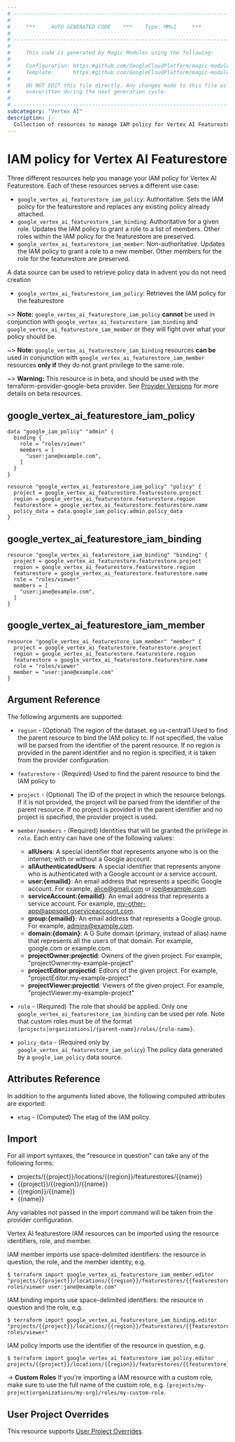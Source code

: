```yaml
---
# ----------------------------------------------------------------------------
#
#     ***     AUTO GENERATED CODE    ***    Type: MMv1     ***
#
# ----------------------------------------------------------------------------
#
#     This code is generated by Magic Modules using the following:
#
#     Configuration: https:#github.com/GoogleCloudPlatform/magic-modules/tree/main/mmv1/products/vertexai/Featurestore.yaml
#     Template:      https:#github.com/GoogleCloudPlatform/magic-modules/tree/main/mmv1/templates/terraform/resource_iam.html.markdown.tmpl
#
#     DO NOT EDIT this file directly. Any changes made to this file will be
#     overwritten during the next generation cycle.
#
# ----------------------------------------------------------------------------
subcategory: "Vertex AI"
description: |-
  Collection of resources to manage IAM policy for Vertex AI Featurestore
---
```


# IAM policy for Vertex AI Featurestore
Three different resources help you manage your IAM policy for Vertex AI Featurestore. Each of these resources serves a different use case:

* `google_vertex_ai_featurestore_iam_policy`: Authoritative. Sets the IAM policy for the featurestore and replaces any existing policy already attached.
* `google_vertex_ai_featurestore_iam_binding`: Authoritative for a given role. Updates the IAM policy to grant a role to a list of members. Other roles within the IAM policy for the featurestore are preserved.
* `google_vertex_ai_featurestore_iam_member`: Non-authoritative. Updates the IAM policy to grant a role to a new member. Other members for the role for the featurestore are preserved.

A data source can be used to retrieve policy data in advent you do not need creation

* `google_vertex_ai_featurestore_iam_policy`: Retrieves the IAM policy for the featurestore

~> **Note:** `google_vertex_ai_featurestore_iam_policy` **cannot** be used in conjunction with `google_vertex_ai_featurestore_iam_binding` and `google_vertex_ai_featurestore_iam_member` or they will fight over what your policy should be.

~> **Note:** `google_vertex_ai_featurestore_iam_binding` resources **can be** used in conjunction with `google_vertex_ai_featurestore_iam_member` resources **only if** they do not grant privilege to the same role.


~> **Warning:** This resource is in beta, and should be used with the terraform-provider-google-beta provider.
See [Provider Versions](https://terraform.io/docs/providers/google/guides/provider_versions.html) for more details on beta resources.

## google_vertex_ai_featurestore_iam_policy

```hcl
data "google_iam_policy" "admin" {
  binding {
    role = "roles/viewer"
    members = [
      "user:jane@example.com",
    ]
  }
}

resource "google_vertex_ai_featurestore_iam_policy" "policy" {
  project = google_vertex_ai_featurestore.featurestore.project
  region = google_vertex_ai_featurestore.featurestore.region
  featurestore = google_vertex_ai_featurestore.featurestore.name
  policy_data = data.google_iam_policy.admin.policy_data
}
```

## google_vertex_ai_featurestore_iam_binding

```hcl
resource "google_vertex_ai_featurestore_iam_binding" "binding" {
  project = google_vertex_ai_featurestore.featurestore.project
  region = google_vertex_ai_featurestore.featurestore.region
  featurestore = google_vertex_ai_featurestore.featurestore.name
  role = "roles/viewer"
  members = [
    "user:jane@example.com",
  ]
}
```

## google_vertex_ai_featurestore_iam_member

```hcl
resource "google_vertex_ai_featurestore_iam_member" "member" {
  project = google_vertex_ai_featurestore.featurestore.project
  region = google_vertex_ai_featurestore.featurestore.region
  featurestore = google_vertex_ai_featurestore.featurestore.name
  role = "roles/viewer"
  member = "user:jane@example.com"
}
```


## Argument Reference

The following arguments are supported:

* `region` - (Optional) The region of the dataset. eg us-central1 Used to find the parent resource to bind the IAM policy to. If not specified,
  the value will be parsed from the identifier of the parent resource. If no region is provided in the parent identifier and no
  region is specified, it is taken from the provider configuration.
* `featurestore` - (Required) Used to find the parent resource to bind the IAM policy to

* `project` - (Optional) The ID of the project in which the resource belongs.
    If it is not provided, the project will be parsed from the identifier of the parent resource. If no project is provided in the parent identifier and no project is specified, the provider project is used.

* `member/members` - (Required) Identities that will be granted the privilege in `role`.
  Each entry can have one of the following values:
  * **allUsers**: A special identifier that represents anyone who is on the internet; with or without a Google account.
  * **allAuthenticatedUsers**: A special identifier that represents anyone who is authenticated with a Google account or a service account.
  * **user:{emailid}**: An email address that represents a specific Google account. For example, alice@gmail.com or joe@example.com.
  * **serviceAccount:{emailid}**: An email address that represents a service account. For example, my-other-app@appspot.gserviceaccount.com.
  * **group:{emailid}**: An email address that represents a Google group. For example, admins@example.com.
  * **domain:{domain}**: A G Suite domain (primary, instead of alias) name that represents all the users of that domain. For example, google.com or example.com.
  * **projectOwner:projectid**: Owners of the given project. For example, "projectOwner:my-example-project"
  * **projectEditor:projectid**: Editors of the given project. For example, "projectEditor:my-example-project"
  * **projectViewer:projectid**: Viewers of the given project. For example, "projectViewer:my-example-project"

* `role` - (Required) The role that should be applied. Only one
    `google_vertex_ai_featurestore_iam_binding` can be used per role. Note that custom roles must be of the format
    `[projects|organizations]/{parent-name}/roles/{role-name}`.

* `policy_data` - (Required only by `google_vertex_ai_featurestore_iam_policy`) The policy data generated by
  a `google_iam_policy` data source.

## Attributes Reference

In addition to the arguments listed above, the following computed attributes are
exported:

* `etag` - (Computed) The etag of the IAM policy.

## Import

For all import syntaxes, the "resource in question" can take any of the following forms:

* projects/{{project}}/locations/{{region}}/featurestores/{{name}}
* {{project}}/{{region}}/{{name}}
* {{region}}/{{name}}
* {{name}}

Any variables not passed in the import command will be taken from the provider configuration.

Vertex AI featurestore IAM resources can be imported using the resource identifiers, role, and member.

IAM member imports use space-delimited identifiers: the resource in question, the role, and the member identity, e.g.
```
$ terraform import google_vertex_ai_featurestore_iam_member.editor "projects/{{project}}/locations/{{region}}/featurestores/{{featurestore}} roles/viewer user:jane@example.com"
```

IAM binding imports use space-delimited identifiers: the resource in question and the role, e.g.
```
$ terraform import google_vertex_ai_featurestore_iam_binding.editor "projects/{{project}}/locations/{{region}}/featurestores/{{featurestore}} roles/viewer"
```

IAM policy imports use the identifier of the resource in question, e.g.
```
$ terraform import google_vertex_ai_featurestore_iam_policy.editor projects/{{project}}/locations/{{region}}/featurestores/{{featurestore}}
```

-> **Custom Roles** If you're importing a IAM resource with a custom role, make sure to use the
 full name of the custom role, e.g. `[projects/my-project|organizations/my-org]/roles/my-custom-role`.

## User Project Overrides

This resource supports [User Project Overrides](https://registry.terraform.io/providers/hashicorp/google/latest/docs/guides/provider_reference#user_project_override).
